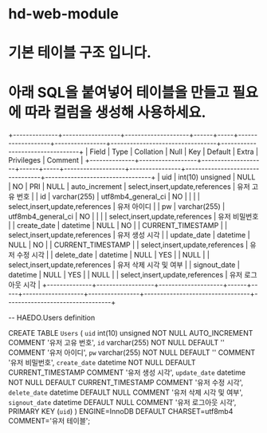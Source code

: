 # hd-web-module


# 기본 테이블 구조 입니다.
# 아래 SQL을 붙여넣어 테이블을 만들고 필요에 따라 컬럼을 생성해 사용하세요.

+--------------+------------------+--------------------+------+-----+-------------------+----------------+---------------------------------+---------------------------------+
| Field        | Type             | Collation          | Null | Key | Default           | Extra          | Privileges                      | Comment                         |
+--------------+------------------+--------------------+------+-----+-------------------+----------------+---------------------------------+---------------------------------+
| uid          | int(10) unsigned | NULL               | NO   | PRI | NULL              | auto_increment | select,insert,update,references | 유저 고유 번호                  |
| id           | varchar(255)     | utf8mb4_general_ci | NO   |     |                   |                | select,insert,update,references | 유저 아이디                     |
| pw           | varchar(255)     | utf8mb4_general_ci | NO   |     |                   |                | select,insert,update,references | 유저 비밀번호                   |
| create_date  | datetime         | NULL               | NO   |     | CURRENT_TIMESTAMP |                | select,insert,update,references | 유저 생성 시각                  |
| update_date  | datetime         | NULL               | NO   |     | CURRENT_TIMESTAMP |                | select,insert,update,references | 유저 수정 시각                  |
| delete_date  | datetime         | NULL               | YES  |     | NULL              |                | select,insert,update,references | 유저 삭제 시각 및 여부          |
| signout_date | datetime         | NULL               | YES  |     | NULL              |                | select,insert,update,references | 유저 로그아웃 시각              |
+--------------+------------------+--------------------+------+-----+-------------------+----------------+---------------------------------+---------------------------------+

-- HAEDO.Users definition

CREATE TABLE `Users` (
  `uid` int(10) unsigned NOT NULL AUTO_INCREMENT COMMENT '유저 고유 번호',
  `id` varchar(255) NOT NULL DEFAULT '' COMMENT '유저 아이디',
  `pw` varchar(255) NOT NULL DEFAULT '' COMMENT '유저 비밀번호',
  `create_date` datetime NOT NULL DEFAULT CURRENT_TIMESTAMP COMMENT '유저 생성 시각',
  `update_date` datetime NOT NULL DEFAULT CURRENT_TIMESTAMP COMMENT '유저 수정 시각',
  `delete_date` datetime DEFAULT NULL COMMENT '유저 삭제 시각 및 여부',
  `signout_date` datetime DEFAULT NULL COMMENT '유저 로그아웃 시각',
  PRIMARY KEY (`uid`)
) ENGINE=InnoDB DEFAULT CHARSET=utf8mb4 COMMENT='유저 테이블';
